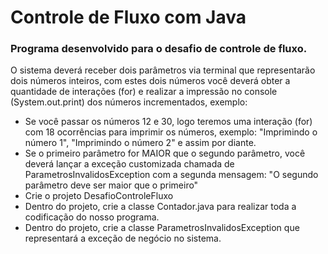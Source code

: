 # Controle de Fluxo com Java
### Programa desenvolvido para o desafio de controle de fluxo.

O sistema deverá receber dois parâmetros via terminal que representarão dois números inteiros, com estes dois números você deverá obter a quantidade de interações (for) e realizar a impressão no console (System.out.print) dos números incrementados, exemplo:

- Se você passar os números 12 e 30, logo teremos uma interação (for) com 18 ocorrências para imprimir os números, exemplo: "Imprimindo o número 1", "Imprimindo o número 2" e assim por diante.
- Se o primeiro parâmetro for MAIOR que o segundo parâmetro, você deverá lançar a exceção customizada chamada de ParametrosInvalidosException com a segunda mensagem: "O segundo parâmetro deve ser maior que o primeiro"
- Crie o projeto DesafioControleFluxo
- Dentro do projeto, crie a classe Contador.java para realizar toda a codificação do nosso programa.
- Dentro do projeto, crie a classe ParametrosInvalidosException que representará a exceção de negócio no sistema.

